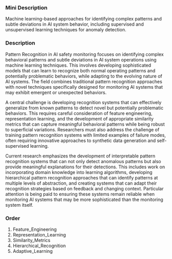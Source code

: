 ### Mini Description

Machine learning-based approaches for identifying complex patterns and subtle deviations in AI system behavior, including supervised and unsupervised learning techniques for anomaly detection.

### Description

Pattern Recognition in AI safety monitoring focuses on identifying complex behavioral patterns and subtle deviations in AI system operations using machine learning techniques. This involves developing sophisticated models that can learn to recognize both normal operating patterns and potentially problematic behaviors, while adapting to the evolving nature of AI systems. The field combines traditional pattern recognition approaches with novel techniques specifically designed for monitoring AI systems that may exhibit emergent or unexpected behaviors.

A central challenge is developing recognition systems that can effectively generalize from known patterns to detect novel but potentially problematic behaviors. This requires careful consideration of feature engineering, representation learning, and the development of appropriate similarity metrics that can capture meaningful behavioral patterns while being robust to superficial variations. Researchers must also address the challenge of training pattern recognition systems with limited examples of failure modes, often requiring innovative approaches to synthetic data generation and self-supervised learning.

Current research emphasizes the development of interpretable pattern recognition systems that can not only detect anomalous patterns but also provide meaningful explanations for their detections. This includes work on incorporating domain knowledge into learning algorithms, developing hierarchical pattern recognition approaches that can identify patterns at multiple levels of abstraction, and creating systems that can adapt their recognition strategies based on feedback and changing context. Particular attention is being paid to ensuring these systems remain reliable when monitoring AI systems that may be more sophisticated than the monitoring system itself.

### Order

1. Feature_Engineering
2. Representation_Learning
3. Similarity_Metrics
4. Hierarchical_Recognition
5. Adaptive_Learning
